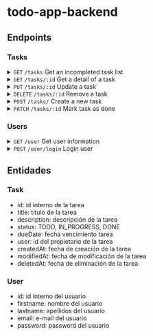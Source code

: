# todo-app-backend

## Endpoints

### Tasks

<details>
  <summary>
    <code>GET</code> 
    <code>/tasks</code> 
    Get an incompleted task list
  </summary>
  
  #### Parameters

  > | name      |  type     | data type               | description     |
  > |-----------|-----------|-------------------------|-----------------|
  > | None      |  N/A      | N/A                     | N/A             |

  
  #### Responses

  > | http code     | content-type                      | response              |
  > |---------------|-----------------------------------|-----------------------|
  > | `200`         | `application/json`                | Array of task objects |
  
</details>

<details>
  <summary>
    <code>GET</code> 
    <code>/tasks/:id</code> 
    Get a detail of a task
  </summary>
  
  #### Parameters

  > | name      |  type     | data type  | description     |
  > |-----------|-----------|------------|-----------------|
  > | id        |  required | string     | ID of the task  |

  #### Responses

  > | http code     | content-type                      | response                  |
  > |---------------|-----------------------------------|---------------------------|
  > | `200`         | `application/json`                | A task object             |
  > | `403`         | `application/json`                | `{"msg":"Forbidden}`      |
  > | `404`         | `application/json`                | `{"msg":"Task not found}` |
  
</details>

<details>
  <summary>
    <code>PUT</code> 
    <code>/tasks/:id</code> 
    Update a task
  </summary>
  
  #### Parameters

  > | name             |  type     | data type               | description                  |
  > |------------------|-----------|-------------------------|------------------------------|
  > | id               |  required | string                  | ID of the task               |
  > | title            |  required | string                  | Title of the new task        |
  > | description      |  optional | string                  | Description of the new task  |
  > | datestart        |  optional | string                  | Date to start the task       |
  > | dateend          |  optional | string                  | Date to end the task         |
  
  #### Responses

  > | http code     | content-type                      | response                                                            |
  > |---------------|-----------------------------------|---------------------------------------------------------------------|
  > | `200`         | `application/json`                | Array of task objects                                               |
  > | `400`         | `application/json`                | `{"msg": "You missed some parameters: parameter1, parameter2, ...}` |
  > | `403`         | `application/json`                | `{"msg": "Forbidden"}  `                                            |
  > | `404`         | `application/json`                | `{"msg": "Task not found"}`                                         |
  
</details>

<details>
  <summary>
    <code>DELETE</code> 
    <code>/tasks/:id</code> 
    Remove a task
  </summary>
  
  #### Parameters

  > | name      |  type     | data type  | description     |
  > |-----------|-----------|------------|-----------------|
  > | id        |  required | string     | ID of the task  |
  
  #### Responses

  > | http code     | content-type                      | response                                                            |
  > |---------------|-----------------------------------|---------------------------------------------------------------------|
  > | `200`         | `application/json`                | Array of task objects                                               |
  > | `403`         | `application/json`                | `{"msg": "Forbidden"}  `                                            |
  > | `404`         | `application/json`                | `{"msg": "Task not found"}`                                         |
  
</details>

<details>
  <summary>
    <code>POST</code> 
    <code>/tasks/</code> 
    Create a new task
  </summary>
  
  #### Parameters

  > | name             |  type     | data type               | description                  |
  > |------------------|-----------|-------------------------|------------------------------|
  > | title            |  required | string                  | Title of the new task        |
  > | description      |  optional | string                  | Description of the new task  |
  > | datestart        |  optional | string                  | Date to start the task       |
  > | dateend          |  optional | string                  | Date to end the task         |
  
  #### Responses

  > | http code     | content-type                      | response                                                            |
  > |---------------|-----------------------------------|---------------------------------------------------------------------|
  > | `201`         | `application/json`                | `{"msg": "Task created", "id": "123456}`                            |
  > | `400`         | `application/json`                | `{"msg": "You missed some parameters: parameter1, parameter2, ...}` |
  
</details>

<details>
  <summary>
    <code>PATCH</code> 
    <code>/tasks/:id</code> 
    Mark task as done
  </summary>
  
  #### Parameters

  > | name      |  type     | data type  | description     |
  > |-----------|-----------|------------|-----------------|
  > | id        |  required | string     | ID of the task  |
  
  #### Responses

  > | http code     | content-type                      | response                                  |
  > |---------------|-----------------------------------|-------------------------------------------|
  > | `200`         | `application/json`                | `{"msg": "Task marked as completed"}`     |
  > | `403`         | `application/json`                | `{"msg": "Forbidden"}  `                  |
  > | `404`         | `application/json`                | `{"msg": "Task not found"}`               |
  
</details>

### Users

<details>
  <summary>
    <code>GET</code> 
    <code>/user</code> 
    Get user information
  </summary>
  
  #### Parameters

  > | name      |  type     | data type               | description     |
  > |-----------|-----------|-------------------------|-----------------|
  > | None      |  N/A      | N/A                     | N/A             |
  
  #### Responses

  > | http code     | content-type                      | response                                                                      |
  > |---------------|-----------------------------------|-------------------------------------------------------------------------------|
  > | `200`         | `application/json`                | `{"firstname": "Jordi", "lastname": "Galobart", "email": "test@example.com"}` |
  
</details>

<details>
  <summary>
    <code>POST</code> 
    <code>/user/login</code> 
    Login user
  </summary>
  
  #### Parameters

  > | name             |  type     | data type               | description                  |
  > |------------------|-----------|-------------------------|------------------------------|
  > | email            |  required | string                  | User e-mail                  |
  > | password         |  optional | string                  | User password                |
  
  #### Responses

  > | http code     | content-type                      | response                              |
  > |---------------|-----------------------------------|---------------------------------------|
  > | `200`         | `application/json`                | `{"msg": "Login succesful"}`          |
  > | `403`         | `application/json`                | `{"msg": "Forbidden"}`                |
  > | `404`         | `application/json`                | `{"msg": "User not found"}`           |
  
</details>

## Entidades

### Task
- id: id interno de la tarea
- title: título de la tarea
- description: descripción de la tarea
- status: TODO, IN_PROGRESS, DONE
- dueDate: fecha vencimiento tarea
- user: id del propietario de la tarea
- createdAt: fecha de creación de la tarea
- modifiedAt: fecha de modificación de la tarea
- deletedAt: fecha de eliminación de la tarea

### User
- id: id interno del usuario
- firstname: nombre del usuario
- lastname: apellidos del usuario
- email: e-mail del usuario
- password: password del usuario
